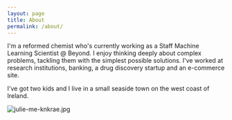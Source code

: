 ```yaml
---
layout: page
title: About
permalink: /about/
---
```


I'm a reformed chemist who's currently working as a Staff Machine Learning Scientist @ Beyond.
I enjoy thinking deeply about complex problems, tackling them with the simplest possible solutions.
I've worked at research institutions, banking, a drug discovery startup and an e-commerce site.

I've got two kids and I live in a small seaside town on the west coast of Ireland. 

![julie-me-knkrae.jpg](../assets/images/julie-me-knkrae.jpg)
